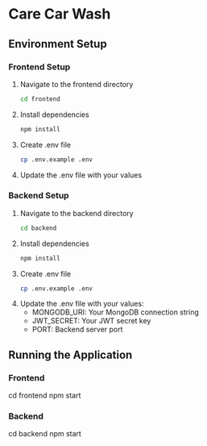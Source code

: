 # Care Car Wash

## Environment Setup

### Frontend Setup

1. Navigate to the frontend directory
   ```bash
   cd frontend
   ```
2. Install dependencies
   ```bash
   npm install
   ```
3. Create .env file
   ```bash
   cp .env.example .env
   ```
4. Update the .env file with your values

### Backend Setup

1. Navigate to the backend directory
   ```bash
   cd backend
   ```
2. Install dependencies
   ```bash
   npm install
   ```
3. Create .env file
   ```bash
   cp .env.example .env
   ```
4. Update the .env file with your values:
   - MONGODB_URI: Your MongoDB connection string
   - JWT_SECRET: Your JWT secret key
   - PORT: Backend server port

## Running the Application

### Frontend

cd frontend
npm start

### Backend

cd backend
npm start
